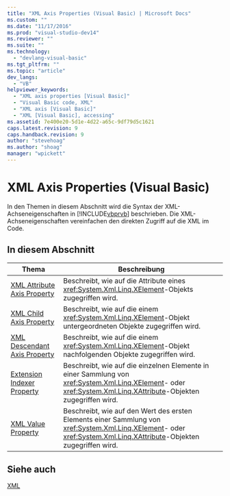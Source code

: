 ```yaml
---
title: "XML Axis Properties (Visual Basic) | Microsoft Docs"
ms.custom: ""
ms.date: "11/17/2016"
ms.prod: "visual-studio-dev14"
ms.reviewer: ""
ms.suite: ""
ms.technology: 
  - "devlang-visual-basic"
ms.tgt_pltfrm: ""
ms.topic: "article"
dev_langs: 
  - "VB"
helpviewer_keywords: 
  - "XML axis properties [Visual Basic]"
  - "Visual Basic code, XML"
  - "XML axis [Visual Basic]"
  - "XML [Visual Basic], accessing"
ms.assetid: 7e400e20-5d1e-4d22-a65c-9df79d5c1621
caps.latest.revision: 9
caps.handback.revision: 9
author: "stevehoag"
ms.author: "shoag"
manager: "wpickett"
---
```

# XML Axis Properties (Visual Basic)
In den Themen in diesem Abschnitt wird die Syntax der XML\-Achseneigenschaften in [!INCLUDE[vbprvb](../../../csharp/programming-guide/concepts/linq/includes/vbprvb_md.md)] beschrieben.  Die XML\-Achseneigenschaften vereinfachen den direkten Zugriff auf die XML im Code.  
  
## In diesem Abschnitt  
  
|Thema|Beschreibung|  
|-----------|------------------|  
|[XML Attribute Axis Property](../../../visual-basic/language-reference/xml-axis/xml-attribute-axis-property.md)|Beschreibt, wie auf die Attribute eines <xref:System.Xml.Linq.XElement>\-Objekts zugegriffen wird.|  
|[XML Child Axis Property](../../../visual-basic/language-reference/xml-axis/xml-child-axis-property.md)|Beschreibt, wie auf die einem <xref:System.Xml.Linq.XElement>\-Objekt untergeordneten Objekte zugegriffen wird.|  
|[XML Descendant Axis Property](../../../visual-basic/language-reference/xml-axis/xml-descendant-axis-property.md)|Beschreibt, wie auf die einem <xref:System.Xml.Linq.XElement>\-Objekt nachfolgenden Objekte zugegriffen wird.|  
|[Extension Indexer Property](../../../visual-basic/language-reference/xml-axis/extension-indexer-property.md)|Beschreibt, wie auf die einzelnen Elemente in einer Sammlung von <xref:System.Xml.Linq.XElement>\- oder <xref:System.Xml.Linq.XAttribute>\-Objekten zugegriffen wird.|  
|[XML Value Property](../../../visual-basic/language-reference/xml-axis/xml-value-property.md)|Beschreibt, wie auf den Wert des ersten Elements einer Sammlung von <xref:System.Xml.Linq.XElement>\- oder <xref:System.Xml.Linq.XAttribute>\-Objekten zugegriffen wird.|  
  
## Siehe auch  
 [XML](../../../visual-basic/programming-guide/language-features/xml/index.md)